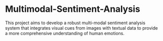 # Multimodal-Sentiment-Analysis
This project aims to develop a robust multi-modal sentiment analysis system that integrates visual cues from images with textual data to provide a more comprehensive understanding of human emotions.
